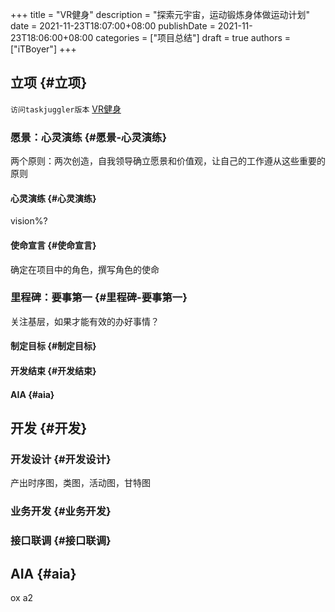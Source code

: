 +++
title = "VR健身"
description = "探索元宇宙，运动锻炼身体做运动计划"
date = 2021-11-23T18:07:00+08:00
publishDate = 2021-11-23T18:06:00+08:00
categories = ["项目总结"]
draft = true
authors = ["iTBoyer"]
+++

## 立项 {#立项}

`访问taskjuggler版本` [VR健身](https://it-boyer.github.io/iDocs/taskjuggler/VR%E5%81%A5%E8%BA%AB)  


### 愿景：心灵演练 {#愿景-心灵演练}

两个原则：两次创造，自我领导确立愿景和价值观，让自己的工作遵从这些重要的原则  


#### 心灵演练 {#心灵演练}

vision%?  


#### 使命宣言 {#使命宣言}

确定在项目中的角色，撰写角色的使命  


### 里程碑：要事第一 {#里程碑-要事第一}

关注基层，如果才能有效的办好事情？  


#### 制定目标 {#制定目标}


#### 开发结束 {#开发结束}


#### AIA {#aia}


## 开发 {#开发}


### 开发设计 {#开发设计}

产出时序图，类图，活动图，甘特图  


### 业务开发 {#业务开发}


### 接口联调 {#接口联调}


## AIA {#aia}

ox a2

